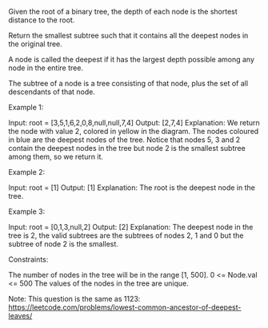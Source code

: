 Given the root of a binary tree, the depth of each node is the shortest
distance to the root.

Return the smallest subtree such that it contains all the deepest nodes in
the original tree.

A node is called the deepest if it has the largest depth possible among any
node in the entire tree.

The subtree of a node is a tree consisting of that node, plus the set of all
descendants of that node.


Example 1:


Input: root = [3,5,1,6,2,0,8,null,null,7,4]
Output: [2,7,4]
Explanation: We return the node with value 2, colored in yellow in the
diagram.
The nodes coloured in blue are the deepest nodes of the tree.
Notice that nodes 5, 3 and 2 contain the deepest nodes in the tree but node 2
is the smallest subtree among them, so we return it.


Example 2:


Input: root = [1]
Output: [1]
Explanation: The root is the deepest node in the tree.


Example 3:


Input: root = [0,1,3,null,2]
Output: [2]
Explanation: The deepest node in the tree is 2, the valid subtrees are the
subtrees of nodes 2, 1 and 0 but the subtree of node 2 is the smallest.



Constraints:


The number of nodes in the tree will be in the range [1, 500].
0 <= Node.val <= 500
The values of the nodes in the tree are unique.



Note: This question is the same as 1123:
https://leetcode.com/problems/lowest-common-ancestor-of-deepest-leaves/



